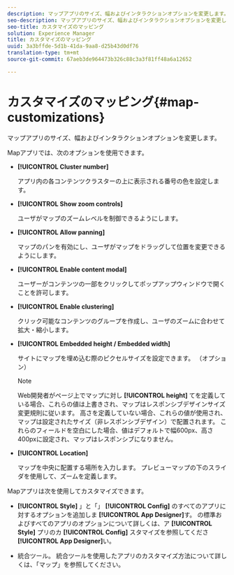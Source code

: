 ```yaml
---
description: マップアプリのサイズ、幅およびインタラクションオプションを変更します。
seo-description: マップアプリのサイズ、幅およびインタラクションオプションを変更します。
seo-title: カスタマイズのマッピング
solution: Experience Manager
title: カスタマイズのマッピング
uuid: 3a3bffde-5d1b-41da-9aa8-d25b43d0df76
translation-type: tm+mt
source-git-commit: 67aeb3de964473b326c88c3a3f81ff48a6a12652

---
```



# カスタマイズのマッピング{#map-customizations}

マップアプリのサイズ、幅およびインタラクションオプションを変更します。



Mapアプリでは、次のオプションを使用できます。

* **[!UICONTROL Cluster number]**

   アプリ内の各コンテンツクラスターの上に表示される番号の色を設定します。

* **[!UICONTROL Show zoom controls]**

   ユーザがマップのズームレベルを制御できるようにします。

* **[!UICONTROL Allow panning]**

   マップのパンを有効にし、ユーザがマップをドラッグして位置を変更できるようにします。

* **[!UICONTROL Enable content modal]**

   ユーザーがコンテンツの一部をクリックしてポップアップウィンドウで開くことを許可します。

* **[!UICONTROL Enable clustering]**

   クリック可能なコンテンツのグループを作成し、ユーザのズームに合わせて拡大・縮小します。

* **[!UICONTROL Embedded height / Embedded width]**

   サイトにマップを埋め込む際のピクセルサイズを設定できます。 （オプション）

   >[!NOTE]
   >
   >Web開発者がページ上でマップに対し **[!UICONTROL height]** てを定義している場合、これらの値は上書きされ、マップはレスポンシブデザインサイズ変更規則に従います。 高さを定義していない場合、これらの値が使用され、マップは設定されたサイズ（非レスポンシブデザイン）で配置されます。 これらのフィールドを空白にした場合、値はデフォルトで幅600px、高さ400pxに設定され、マップはレスポンシブになりません。

* **[!UICONTROL Location]**

   マップを中央に配置する場所を入力します。 プレビューマップの下のスライダを使用して、ズームを定義します。

Mapアプリは次を使用してカスタマイズできます。

* **[!UICONTROL Style]** 」と「」 **[!UICONTROL Config]** のすべてのアプリに対するオプションを追加しま **[!UICONTROL App Designer]**&#x200B;す。 の標準およびすべてのアプリのオプションについて詳しくは、ア **[!UICONTROL Style]** プリのカ **[!UICONTROL Config]** スタマイズを参照してくださ **[!UICONTROL App Designer]**&#x200B;い。

* 統合ツール。 統合ツールを使用したアプリのカスタマイズ方法について詳しくは、「マップ」を参照してください。

